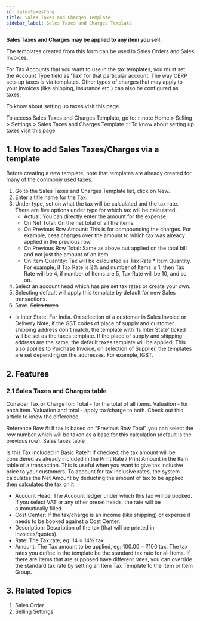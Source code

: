 ```yaml
---
id: salesTaxesChrg
title: Sales Taxes and Charges Template
sidebar_label: Sales Taxes and Charges Template
---
```


**Sales Taxes and Charges may be applied to any item you sell.**

The templates created from this form can be used in Sales Orders and Sales Invoices.

For Tax Accounts that you want to use in the tax templates, you must set the Account Type field as 'Tax' for that particular account. The way CERP sets up taxes is via templates. Other types of charges that may apply to your invoices (like shipping, insurance etc.) can also be configured as taxes.

To know about setting up taxes visit this page.

To access Sales Taxes and Charges Template, go to:
:::note
Home > Selling > Settings > Sales Taxes and Charges Template
:::
To know about setting up taxes visit this page

## 1. How to add Sales Taxes/Charges via a template

Before creating a new template, note that templates are already created for many of the commonly used taxes.

1. Go to the Sales Taxes and Charges Template list, click on New.
1. Enter a title name for the Tax.
1. Under type, set on what the tax will be calculated and the tax rate. There are five options under type for which tax will be calculated.
   - Actual: You can directly enter the amount for the expense.
   - On Net Total: On the net total of all the items.
   - On Previous Row Amount: This is for compounding the charges. For example, cess charges over the amount to which tax was already applied in the previous row.
   - On Previous Row Total: Same as above but applied on the total bill and not just the amount of an item.
   - On Item Quantity: Tax will be calculated as Tax Rate \* Item Quantity. For example, if Tax Rate is 2% and number of Items is 1, then Tax Rate will be 4, if number of Items are 5, Tax Rate will be 10, and so on.
1. Select an account head which has pre set tax rates or create your own.
1. Selecting default will apply this template by default for new Sales transactions.
1. Save.
   ~~Sales taxes~~

- Is Inter State: For India. On selection of a customer in Sales Invoice or Delivery Note, if the GST codes of place of supply and customer shipping address don't match, the template with 'Is Inter State' ticked will be set as the taxes template. If the place of supply and shipping address are the same, the default taxes template will be applied. This also applies to Purchase Invoice, on selection of Supplier, the templates are set depending on the addresses. For example, IGST.

## 2. Features

### 2.1 Sales Taxes and Charges table

Consider Tax or Charge for: Total - for the total of all items. Valuation - for each item. Valuation and total - apply tax/charge to both. Check out this article to know the difference.

Reference Row #: If tax is based on "Previous Row Total" you can select the row number which will be taken as a base for this calculation (default is the previous row). Sales taxes table

Is this Tax included in Basic Rate?: If checked, the tax amount will be considered as already included in the Print Rate / Print Amount in the Item table of a transaction. This is useful when you want to give tax inclusive price to your customers. To account for tax inclusive rates, the system calculates the Net Amount by deducting the amount of tax to be applied then calculates the tax on it.

- Account Head: The Account ledger under which this tax will be booked. If you select VAT or any other preset heads, the rate will be automatically filled.
- Cost Center: If the tax/charge is an income (like shipping) or expense it needs to be booked against a Cost Center.
- Description: Description of the tax (that will be printed in invoices/quotes).
- Rate: The Tax rate, eg: 14 = 14% tax.
- Amount: The Tax amount to be applied, eg: 100.00 = ₹100 tax.
  The tax rates you define in the template be the standard tax rate for all Items. If there are Items that are supposed have different rates, you can override the standard tax rate by setting an Item Tax Template to the Item or Item Group.

## 3. Related Topics

1. Sales Order
1. Selling Settings
